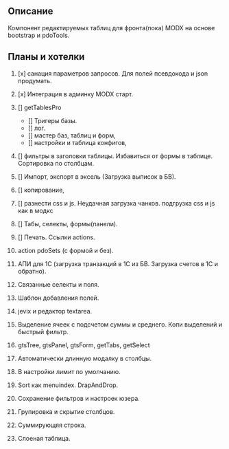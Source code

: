 ## Описание

Компонент редактируемых таблиц для фронта(пока) MODX на основе 
bootstrap и pdoTools.

## Планы и хотелки
1. [x] санация параметров запросов. Для полей псевдокода и json продумать. 
2. [x] Интеграция в админку MODX старт.
4. [] getTablesPro 
    - [] Тригеры базы. 
    - [] лог.
    - [] мастер баз, таблиц и форм,
    - [] настройки и таблица конфигов, 
6. [] фильтры в заголовки таблицы. Избавиться от формы в таблице. Сортировка по столбцам.
8. []  Импорт, экспорт в эксель (Загрузка выписок в БВ). 
10. [] копирование,
12. [] разнести css и js. Неудачная загрузка чанков. подгрузка css и js как в модкс
14. [] Табы, селекты, формы(панели).
16. [] Печать. Ссылки actions.

30. action pdoSets (с формой и без). 
32. АПИ для 1С (загрузка транзакций в 1С из БВ. Загрузка счетов в 1С и обратно).
34. Связанные селекты и поля.
36. Шаблон добавления полей.
38. jevix и редактор textarea.
40. Выделение ячеек с подсчетом суммы и среднего. Копи выделений и быстрый фильтр.
42. gtsTree, gtsPanel, gtsForm, getTabs, getSelect
44. Автоматически длинную модалку в столбцы.
46. В настройки лимит по умолчанию.
48. Sort как menuindex. DrapAndDrop.
48. Сохранение фильтров и настроек юзера.
48. Групировка и скрытие столбцов.
48. Суммирующяя строка.
48. Слоеная таблица.
